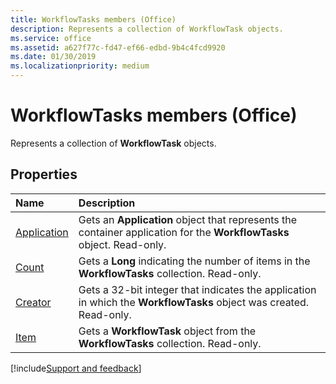 ```yaml
---
title: WorkflowTasks members (Office)
description: Represents a collection of WorkflowTask objects.
ms.service: office
ms.assetid: a627f77c-fd47-ef66-edbd-9b4c4fcd9920
ms.date: 01/30/2019
ms.localizationpriority: medium
---
```



# WorkflowTasks members (Office)

Represents a collection of **WorkflowTask** objects.


## Properties

|Name|Description|
|:-----|:-----|
|[Application](../../Office.WorkflowTasks.Application.md)|Gets an **Application** object that represents the container application for the **WorkflowTasks** object. Read-only.|
|[Count](../../Office.WorkflowTasks.Count.md)|Gets a **Long** indicating the number of items in the **WorkflowTasks** collection. Read-only.|
|[Creator](../../Office.WorkflowTasks.Creator.md)|Gets a 32-bit integer that indicates the application in which the **WorkflowTasks** object was created. Read-only.|
|[Item](../../Office.WorkflowTasks.Item.md)|Gets a **WorkflowTask** object from the **WorkflowTasks** collection. Read-only.|

[!include[Support and feedback](~/includes/feedback-boilerplate.md)]